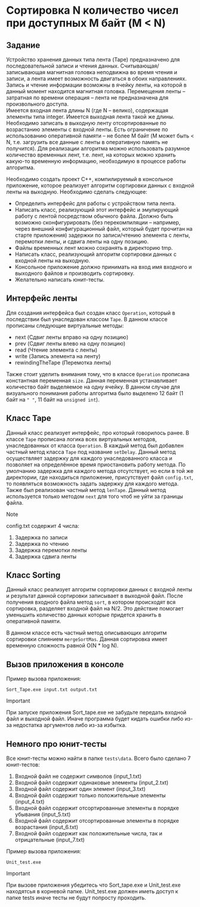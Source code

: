 # Сортировка N количество чисел при доступных M байт (M &lt; N)
## Задание
Устройство хранения данных типа лента (Tape) предназначено для последовательной записи и чтения 
данных. Считывающая/записывающая магнитная головка неподвижна во время чтения и записи, а 
лента имеет возможность двигаться в обоих направлениях. Запись и чтение информации возможны в 
ячейку ленты, на которой в данный момент находится магнитная головка. Перемещения ленты – 
затратная по времени операция – лента не предназначена для произвольного доступа.  
Имеется входная лента длины N (где N – велико), содержащая элементы типа integer. Имеется 
выходная лента такой же длины. Необходимо записать в выходную ленту отсортированные по 
возрастанию элементы с входной ленты. Есть ограничение по использованию оперативной памяти – не 
более M байт (M может быть < N, т.е. загрузить все данные с ленты в оперативную память не 
получится). Для реализации алгоритма можно использовать разумное количество временных лент, т.е. 
лент, на которых можно хранить какую-то временную информацию, необходимую в процессе работы 
алгоритма.

Необходимо создать проект С++, компилируемый в консольное приложение, которое реализует 
алгоритм сортировки данных с входной ленты на выходную. Необходимо сделать следующее:
- Определить интерфейс для работы с устройством типа лента.
- Написать класс, реализующий этот интерфейс и эмулирующий работу с лентой посредством 
обычного файла. Должно быть возможно сконфигурировать (без перекомпиляции – например, 
через внешний конфигурационный файл, который будет прочитан на старте приложения) 
задержки по записи/чтению элемента с ленты, перемотки ленты, и сдвига ленты на одну 
позицию.
- Файлы временных лент можно сохранять в директорию tmp.
- Написать класс, реализующий алгоритм сортировки данных с входной ленты на выходную.
- Консольное приложение должно принимать на вход имя входного и выходного файлов и 
производить сортировку.
- Желательно написать юнит-тесты.

## Интерфейс ленты
Для создания интерфейса был создан класс `Operation`, который в последствии был унаследован классом `Tape`. В данном классе прописаны следующие виртуальные методы:

- next (Сдвиг ленты вправо на одну позицию)
- prev (Сдвиг ленты влево на одну позицию)
- read (Чтение элемента с ленты)
- write (Запись элемента на ленту)
- rewindingTheTape (Перемотка ленты)

Также стоит уделить внимания тому, что в классе `Operation` прописана константная переменная `size`. Данная переменная устанавливает количество байт выделяемое на одну ячейку. В данном случае для визуального понимания работы алгоритма было выделено 12 байт (1 байт на `" "`, 11 байт на `unsigned int`).

## Класс Tape
Данный класс реализует интерфейс, про который говорилось ранее. В классе `Tape` прописана логика всех виртуальных методов, унаследованных от класса `Operation`. В каждый метод был добавлен частный метод класса `Tape` под название `setDelay`. Данный метод осуществляет задержку для каждого унаследованного класса и позволяет на определённое время приостановить работу метода. По умолчанию задержка для каждого метода отсутствует, но если в той же директории, где находиться приложение, присутствует файл `config.txt`, то появляться возможность задать задержку для каждого метода. Также был реализован частный метод `lenTape`. Данный метод используется только методом `next` для того чтоб не уйти за границы файла.

> [!NOTE]
> config.txt содержит 4 числа:
> 1. Задержка по записи
> 2. Задержка по чтению
> 3. Задержка перемотки ленты
> 4. Задержка сдвига ленты

## Класс Sorting
Данный класс реализует алгоритм сортировки данных с входной ленты и результат данной сортировки записывает в выходной файл. После получения входного файла метод `sort`, в котором происходят вся сортировка, разделяет входной файл на N/2. Это действие помогает уменьшить количество данных которые придется хранить в оперативной памяти. 

В данном классе есть частный метод описывающих алгоритм сортировки слиянием `mergeSortMas`. Данная сортировка имеет временную сложность равной O(N * log N). 

## Вызов приложения в консоле
Пример вызова приложения:
```shell
Sort_Tape.exe input.txt output.txt
```
> [!IMPORTANT]
> При запуске приложения Sort_tape.exe не забудьте передать входной файл и выходной файл. Иначе программа будет кидать ошибки либо из-за недостатка аргументов либо из-за избытка.


## Немного про юнит-тесты
Все юнит-тесты можно найти в папке `tests\data`. Всего было сделано 7 юнит-тестов:
  1. Входной файл не содержит символов (input_1.txt)
  2. Входной файл содержит одинаковые элементы (input_2.txt)
  3. Входной файл содержит один элемент (input_3.txt)
  4. Входной файл содержит только положительные элементы (input_4.txt)
  5. Входной файл содержит отсортированные элементы в порядке убывания (input_5.txt)
  6. Входной файл содержит отсортированные элементы в порядке возрастания (input_6.txt)
  7. Входной файл содержит как положительные числа, так и отрицательные (input_7.txt)

Пример вызова приложения:
```shel2
Unit_test.exe
```
> [!IMPORTANT]
> При вызове приложения убедитесь что Sort_tape.exe и Unit_test.exe находятсья в корневой папке.
> Unit_test.exe должен иметь доступ к папке tests иначе тесты не будут попросту проходить.
